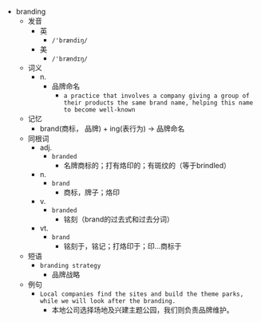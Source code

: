 - branding
  - 发音
    - 英
      - `/'brændiŋ/`
    - 美
      - `/'brændɪŋ/`
  - 词义
    - n.
      - 品牌命名
        - `a practice that involves a company giving a group of their products the same brand name, helping this name to become well-known`
  - 记忆
    - brand(商标， 品牌) + ing(表行为) → 品牌命名
  - 同根词
    - adj.
      - `branded`
        - 名牌商标的；打有烙印的；有斑纹的（等于brindled）
    - n.
      - `brand`
        - 商标，牌子；烙印
    - v.
      - `branded`
        - 铭刻（brand的过去式和过去分词）
    - vt.
      - `brand`
        - 铭刻于，铭记；打烙印于；印…商标于
  - 短语
    - `branding strategy`
      - 品牌战略 
  - 例句
    - `Local companies find the sites and build the theme parks, while we will look after the branding.`
      - 本地公司选择场地及兴建主题公园，我们则负责品牌维护。

